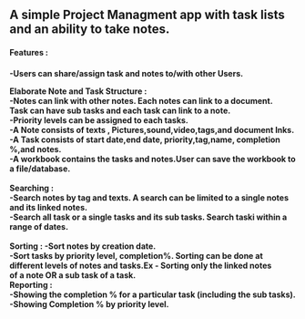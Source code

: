 <h2><b> A simple Project Managment app with task lists  and an ability to take notes.</b></h3>

<h4>Features :<br/><h4>

-Users can share/assign  task and notes  to/with other Users.

<b>Elaborate Note and Task Structure :</b> 
<br/>-Notes can link with other notes. Each notes can link to a document. 
<br/>Task can have sub tasks and each task can link to  a note. <br/>-Priority levels can be assigned to  each tasks.
<br/>-A Note consists of texts , Pictures,sound,video,tags,and document lnks.<br/>
-A Task consists of start date,end date, priority,tag,name, completion %,and notes.<br/>
-A workbook  contains  the tasks and notes.User can save the workbook to a file/database.<br/>
<br/><b>Searching  :</b> 
    <br/>-Search notes by tag and texts. A search can be limited to a single notes and its linked notes.
   <br/> -Search all task or a single tasks and its sub tasks.  Search taski within a range of dates.         
<br/><b>Sorting :</b> 
    -Sort notes by creation date.<br/>
    -Sort tasks by priority level, completion%.
    Sorting can be done at different levels of notes and tasks.Ex - Sorting only  the linked notes  
    of a note OR a  sub task of a task.<br/>
<b>Reporting : </b> <br/>
-Showing the completion % for a particular task (including the sub tasks). <br/>
-Showing Completion %  by priority level.<br/>
